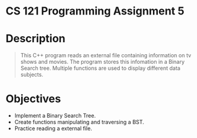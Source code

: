 # CS 121 Programming Assignment 5

# Description
> This C++ program reads an external file containing information on tv shows and movies. The program stores this infomation in a Binary Search tree. Multiple functions are used to display different 
data subjects. 

# Objectives
- Implement a Binary Search Tree.
- Create functions manipulating and traversing a BST.
- Practice reading a external file. 
